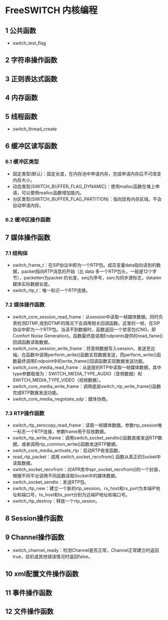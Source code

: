 # FreeSWITCH 内核编程
## 1 公共函数
- switch_test_flag

## 2 字符串操作函数

## 3 正则表达式函数

## 4 内存函数
## 5 线程函数 
- switch_thread_create

## 6 缓冲区读写函数
### 6.1 缓冲区类型
- 固定类型(默认)：固定长度，在内存池中申请内存，完成申请内存后不可改变内存大小。
- 动态类型(SWITCH_BUFFER_FLAG_DYNAMIC)：使用malloc函数在堆上申请，可以使用realloc函数增加能内。
- 分区类型(SWITCH_BUFFER_FLAG_PARTITION)：指向现有内存区域，不会自动申请内存。
### 6.2 缓冲区操作函数
## 7 媒体操作函数
### 7.1 结构体
- switch_frame_t：在SIP协议中即为一个RTP包。成员变量data指向读到的数据，packet指向RTP消息的开始（比 data 多一个RTP包头，一般是12个字节），packetlen为packet 的长度，seq为序号，ssrc为同步源标志，datalen媒体实际数据长度。
- switch_rtp_t：唯一标识一个RTP连接。

### 7.2 媒体操作函数
- switch_core_session_read_frame：从session中读取一帧媒体数据，同时负责检测DTMF,收到DTMF的情况下会调用相关回调函数。这里的一帧，在SIP协议中即为一个RTP包。当读不到数据时，函数返回一个禁音包(CNG，即Comfort Noise Generation)。函数最终是调用Endpoints提供的read_fame()回调函数读取数据。
- switch_core_session_write_frame：将音频数据写入session，发送至远端。在函数中调用perform_write()函数实现数据发送，而perform_write()函数最终调用Endpoint中的write_frame()回调函数实现数据发送功能。
- switch_core_media_read_frame：从底层的RTP中读取一帧媒体数据，其中type参数取值为：SWITCH_MEDIA_TYPE_AUDIO（音频数据）和SWITCH_MEDIA_TYPE_VIDEO（视频数据）。
- switch_core_media_write_frame：调用底层switch_rtp_write_frame()函数完成RTP数据发送功能。
- switch_core_media_negotiate_sdp：媒体协商。

 ### 7.3 RTP操作函数
  - switch_rtp_zerocopy_read_frame：读取一帧媒体数据。参数rtp_session唯一标志一个RTP连接，参数frame用于存放数据。
  - switch_rtp_write_frame：调用switch_socket_sendto()函数直接发送RTP数据。或者调用rtp_common_write()函数发送RTP数据。
  - switch_core_media_activate_rtp：启动RTP收发函数。  
  - read_rtp_packet：调用 switch_socket_recvfrom() 函数从真正的Socket中读取数据。
  - switch_socket_recvfrom：对APR库中apr_socket_recvfrom()的一个封装，根据不同平台调用不同函数读取Socket中的媒体数据。
  - switch_socket_sendto：发送RTP包。
  - switch_rtp_new：建立一个新的rtp_session。rx_host和rx_port为本端IP地址和端口号，tx_host和tx_port分别为远端IP地址和端口号。
  - switch_rtp_destroy：释放一个rtp_sesion。
  
## 8 Session操作函数

## 9 Channel操作函数
- switch_channel_ready：检测Channel是否正常，Channel正常建立时返回true，挂机或其他错误情况时返回false。

## 10 xml配置文件操作函数

## 11 事件操作函数

## 12 文件操作函数
